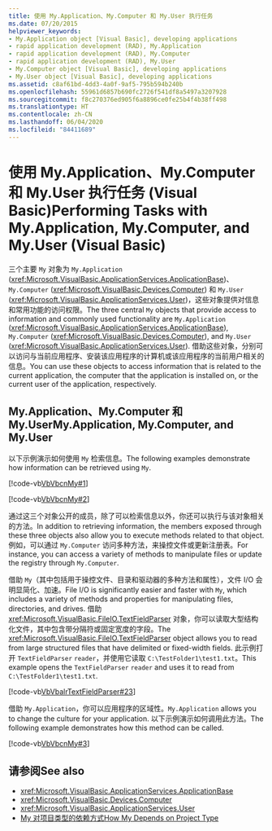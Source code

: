 ```yaml
---
title: 使用 My.Application、My.Computer 和 My.User 执行任务
ms.date: 07/20/2015
helpviewer_keywords:
- My.Application object [Visual Basic], developing applications
- rapid application development (RAD), My.Application
- rapid application development (RAD), My.Computer
- rapid application development (RAD), My.User
- My.Computer object [Visual Basic], developing applications
- My.User object [Visual Basic], developing applications
ms.assetid: c8af61bd-4dd3-4a0f-9af5-795b594b240b
ms.openlocfilehash: 55961d6857b690fc2726f541df8a5497a3207928
ms.sourcegitcommit: f8c270376ed905f6a8896ce0fe25b4f4b38ff498
ms.translationtype: HT
ms.contentlocale: zh-CN
ms.lasthandoff: 06/04/2020
ms.locfileid: "84411689"
---
```

# <a name="performing-tasks-with-myapplication-mycomputer-and-myuser-visual-basic"></a><span data-ttu-id="b519f-102">使用 My.Application、My.Computer 和 My.User 执行任务 (Visual Basic)</span><span class="sxs-lookup"><span data-stu-id="b519f-102">Performing Tasks with My.Application, My.Computer, and My.User (Visual Basic)</span></span>

<span data-ttu-id="b519f-103">三个主要 `My` 对象为 `My.Application` (<xref:Microsoft.VisualBasic.ApplicationServices.ApplicationBase>)、`My.Computer` (<xref:Microsoft.VisualBasic.Devices.Computer>) 和 `My.User` (<xref:Microsoft.VisualBasic.ApplicationServices.User>)，这些对象提供对信息和常用功能的访问权限。</span><span class="sxs-lookup"><span data-stu-id="b519f-103">The three central `My` objects that provide access to information and commonly used functionality are `My.Application` (<xref:Microsoft.VisualBasic.ApplicationServices.ApplicationBase>), `My.Computer` (<xref:Microsoft.VisualBasic.Devices.Computer>), and `My.User` (<xref:Microsoft.VisualBasic.ApplicationServices.User>).</span></span> <span data-ttu-id="b519f-104">借助这些对象，分别可以访问与当前应用程序、安装该应用程序的计算机或该应用程序的当前用户相关的信息。</span><span class="sxs-lookup"><span data-stu-id="b519f-104">You can use these objects to access information that is related to the current application, the computer that the application is installed on, or the current user of the application, respectively.</span></span>  
  
## <a name="myapplication-mycomputer-and-myuser"></a><span data-ttu-id="b519f-105">My.Application、My.Computer 和 My.User</span><span class="sxs-lookup"><span data-stu-id="b519f-105">My.Application, My.Computer, and My.User</span></span>  

 <span data-ttu-id="b519f-106">以下示例演示如何使用 `My` 检索信息。</span><span class="sxs-lookup"><span data-stu-id="b519f-106">The following examples demonstrate how information can be retrieved using `My`.</span></span>  
  
 [!code-vb[VbVbcnMy#1](~/samples/snippets/visualbasic/VS_Snippets_VBCSharp/VbVbcnMy/VB/Class1.vb#1)]  
  
 [!code-vb[VbVbcnMy#2](~/samples/snippets/visualbasic/VS_Snippets_VBCSharp/VbVbcnMy/VB/Class1.vb#2)]  
  
 <span data-ttu-id="b519f-107">通过这三个对象公开的成员，除了可以检索信息以外，你还可以执行与该对象相关的方法。</span><span class="sxs-lookup"><span data-stu-id="b519f-107">In addition to retrieving information, the members exposed through these three objects also allow you to execute methods related to that object.</span></span> <span data-ttu-id="b519f-108">例如，可以通过 `My.Computer` 访问多种方法，来操控文件或更新注册表。</span><span class="sxs-lookup"><span data-stu-id="b519f-108">For instance, you can access a variety of methods to manipulate files or update the registry through `My.Computer`.</span></span>  
  
 <span data-ttu-id="b519f-109">借助 `My`（其中包括用于操控文件、目录和驱动器的多种方法和属性），文件 I/O 会明显简化、加速。</span><span class="sxs-lookup"><span data-stu-id="b519f-109">File I/O is significantly easier and faster with `My`, which includes a variety of methods and properties for manipulating files, directories, and drives.</span></span> <span data-ttu-id="b519f-110">借助 <xref:Microsoft.VisualBasic.FileIO.TextFieldParser> 对象，你可以读取大型结构化文件，其中包含带分隔符或固定宽度的字段。</span><span class="sxs-lookup"><span data-stu-id="b519f-110">The <xref:Microsoft.VisualBasic.FileIO.TextFieldParser> object allows you to read from large structured files that have delimited or fixed-width fields.</span></span> <span data-ttu-id="b519f-111">此示例打开 `TextFieldParser` `reader`，并使用它读取 `C:\TestFolder1\test1.txt`。</span><span class="sxs-lookup"><span data-stu-id="b519f-111">This example opens the `TextFieldParser` `reader` and uses it to read from `C:\TestFolder1\test1.txt`.</span></span>  
  
 [!code-vb[VbVbalrTextFieldParser#23](~/samples/snippets/visualbasic/VS_Snippets_VBCSharp/VbVbalrTextFieldParser/VB/Class1.vb#23)]  
  
 <span data-ttu-id="b519f-112">借助 `My.Application`，你可以应用程序的区域性。</span><span class="sxs-lookup"><span data-stu-id="b519f-112">`My.Application` allows you to change the culture for your application.</span></span> <span data-ttu-id="b519f-113">以下示例演示如何调用此方法。</span><span class="sxs-lookup"><span data-stu-id="b519f-113">The following example demonstrates how this method can be called.</span></span>  
  
 [!code-vb[VbVbcnMy#3](~/samples/snippets/visualbasic/VS_Snippets_VBCSharp/VbVbcnMy/VB/Class1.vb#3)]  
  
## <a name="see-also"></a><span data-ttu-id="b519f-114">请参阅</span><span class="sxs-lookup"><span data-stu-id="b519f-114">See also</span></span>

- <xref:Microsoft.VisualBasic.ApplicationServices.ApplicationBase>
- <xref:Microsoft.VisualBasic.Devices.Computer>
- <xref:Microsoft.VisualBasic.ApplicationServices.User>
- [<span data-ttu-id="b519f-115">My 对项目类型的依赖方式</span><span class="sxs-lookup"><span data-stu-id="b519f-115">How My Depends on Project Type</span></span>](how-my-depends-on-project-type.md)
